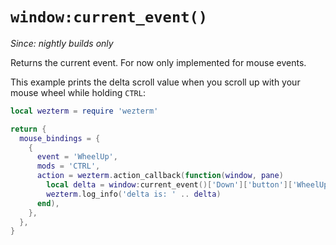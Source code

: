 # `window:current_event()`

*Since: nightly builds only*

Returns the current event.
For now only implemented for mouse events.

This example prints the delta scroll value
when you scroll up with your mouse wheel while holding `CTRL`:

```lua
local wezterm = require 'wezterm'

return {
  mouse_bindings = {
    {
      event = 'WheelUp',
      mods = 'CTRL',
      action = wezterm.action_callback(function(window, pane)
        local delta = window:current_event()['Down']['button']['WheelUp']
        wezterm.log_info('delta is: ' .. delta)
      end),
    },
  },
}
```
